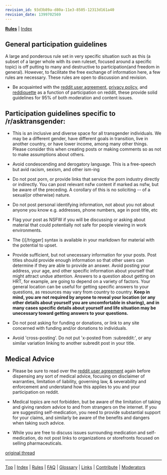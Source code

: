 ```yaml
---
revision_id: 93d3b89a-d80a-11e3-8505-12313d161a40
revision_date: 1399702569
---
```


[**Rules**](http://www.reddit.com/r/asktransgender/wiki/rules) | [Index](http://www.reddit.com/r/asktransgender/wiki/index)

General participation guidelines
---

A large and ponderous rule set in very specific situation such as this (a subset of a larger whole with its own ruleset, focused around a specific topic) is off putting to many and destructive to participation(and freedom in general). However, to facilitate the free exchange of information here, a few rules are necessary. These rules are open to discussion and revision.

- Be acquainted with the [reddit user agreement](http://reddit.com/help/useragreement), [privacy policy](http://reddit.com/help/privacypolicy), and [reddiquette](http://www.reddit.com/help/reddiquette) as a function of participation on reddit, these provide solid guidelines for 95% of both moderation and content issues.


Participation guidelines specific to /r/asktransgender:
---

- This is an inclusive and diverse space for all transgender individuals. We may be a different gender, have different goals in transition, live in another country, or have lower income, among many other things. Please consider this when creating posts or making comments so as not to make assumptions about others.

- Avoid condescending and derogatory language. This is a free-speech but avid racism, sexism, and other ism-ing

- Do not post porn, or provide links that service the porn industry directly or indirectly. You can post relevant nsfw content if marked as nsfw, but be aware of the preceding. A corollary of this is no soliciting -- of a sexual(or otherwise) nature.

- Do not post personal identifying information, not about you not about anyone you know e.g. addresses, phone numbers, age in post title, etc

- Flag your post as NSFW if you will be discussing or asking about material that could potentially not safe for people viewing in work environments.

- The ()[/trigger] syntax is available in your markdown for material with the potential to upset.

- Provide sufficient, but not unecessary information for your posts. Post titles should provide enough information so that other users can determine if they are able to provide an answer. Avoid posting your address, your age, and other specific information about yourself that might attract undue attention. Answers to a question about getting on HRT, for example, are going to depend on a variety of factors. Your general location can be useful for getting specific answers to your questions, as resources may vary from country to country. **Keep in mind, you are not required by anyone to reveal your location (or any other details about yourself you are uncomfortable in sharing), and in many cases specific details about yourself and life situation may be unecessary toward getting answers to your questions.**

- Do not post asking for funding or donations, or link to any site concerned with funding and/or donations to individuals.

- Avoid 'cross-posting'. Do not put 'x-posted from :subreddit:', or any similar variation linking to another subredit post in your title.


Medical Advice
---

- Please be sure to read over the [reddit user agreement](http://reddit.com/help/useragreement) again before dispensing any sort of medical advice, focusing on  disclaimer of warranties, limitation of liability, governing law, &amp; severability and enforcement and understand how this applies to you and your participation on reddit.

- Medical topics are not forbidden, but be aware of the limitation of taking and giving random advice to and from strangers on the internet. If you are suggesting self-medication, you need to provide substantial support for your claims, and similarly be aware of the benefits and dangers when taking such advice.

- While you are free to discuss issues surrounding medication and self-medication, do not post links to organizations or storefronts focused on selling pharmaceuticals.   

[original thread](http://www.reddit.com/r/asktransgender/comments/12hlbe/posting_guidelines_for_rasktransgender/)

---

[Top](http://www.reddit.com/r/asktransgender/wiki/content) | [Index](http://www.reddit.com/r/asktransgender/wiki/index) | [Rules](http://www.reddit.com/r/asktransgender/wiki/rules) | [FAQ](http://www.reddit.com/r/asktransgender/wiki/faq) | [Glossary](http://www.reddit.com/r/asktransgender/wiki/glossary) | [Links](http://www.reddit.com/r/asktransgender/wiki/linked) | [Contribute](http://www.reddit.com/r/asktransgender/wiki/contribute) | [Moderators](http://www.reddit.com/message/compose?to=%2Fr%2Fasktransgender)